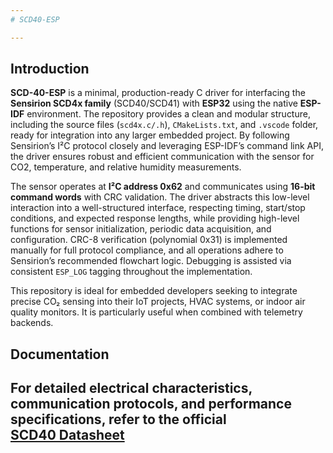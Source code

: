 ```yaml
---
# SCD40-ESP

---
```


## Introduction

**SCD-40-ESP** is a minimal, production-ready C driver for interfacing the **Sensirion SCD4x family** (SCD40/SCD41) with **ESP32** using the native **ESP-IDF** environment. The repository provides a clean and modular structure, including the source files (`scd4x.c/.h`), `CMakeLists.txt`, and `.vscode` folder, ready for integration into any larger embedded project. By following Sensirion’s I²C protocol closely and leveraging ESP-IDF’s command link API, the driver ensures robust and efficient communication with the sensor for CO2, temperature, and relative humidity measurements.

The sensor operates at **I²C address 0x62** and communicates using **16-bit command words** with CRC validation. The driver abstracts this low-level interaction into a well-structured interface, respecting timing, start/stop conditions, and expected response lengths, while providing high-level functions for sensor initialization, periodic data acquisition, and configuration. CRC-8 verification (polynomial 0x31) is implemented manually for full protocol compliance, and all operations adhere to Sensirion’s recommended flowchart logic. Debugging is assisted via consistent `ESP_LOG` tagging throughout the implementation.

This repository is ideal for embedded developers seeking to integrate precise CO₂ sensing into their IoT projects, HVAC systems, or indoor air quality monitors. It is particularly useful when combined with telemetry backends. 

## Documentation

For detailed electrical characteristics, communication protocols, and performance specifications, refer to the official  
[SCD40 Datasheet](https://sensirion.com/media/documents/E0F04247/631EF271/CD_DS_SCD40_SCD41_Datasheet_D1.pdf)
---
